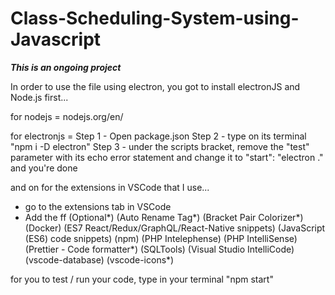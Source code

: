 # Class-Scheduling-System-using-Javascript

***This is an ongoing project***


In order to use the file using electron, you got to install electronJS and Node.js first...

for nodejs = nodejs.org/en/

for electronjs = 
Step 1 - Open package.json
Step 2 - type on its terminal "npm i -D electron"
Step 3 - under the scripts bracket, remove the "test" parameter with its echo error statement and change it to "start": "electron ." 
and you're done

and on for the extensions in VSCode that I use...
- go to the extensions tab in VSCode
- Add the ff (Optional*)
    (Auto Rename Tag*)
    (Bracket Pair Colorizer*)
    (Docker)
    (ES7 React/Redux/GraphQL/React-Native snippets)
    (JavaScript (ES6) code snippets)
    (npm)
    (PHP Intelephense)
    (PHP IntelliSense)
    (Prettier - Code formatter*)
    (SQLTools)
    (Visual Studio IntelliCode)
    (vscode-database) 
    (vscode-icons*)
    

for you to test / run your code, type in your terminal "npm start"
